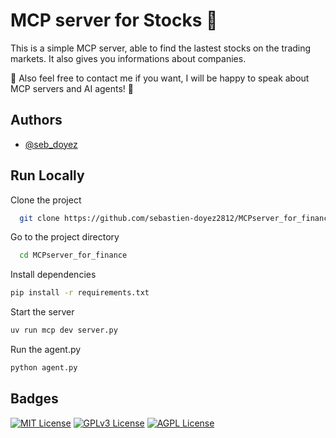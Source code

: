 
# MCP server for Stocks 📂

This is a simple MCP server, able to find the lastest stocks on the trading markets. It also gives you informations about companies. 

👋 Also feel free to contact me if you want, I will be happy to speak about MCP servers and AI agents! 👋







## Authors

- [@seb_doyez](https://github.com/sebastien-doyez2812)


## Run Locally

Clone the project

```bash
  git clone https://github.com/sebastien-doyez2812/MCPserver_for_finance.git
```

Go to the project directory

```bash
  cd MCPserver_for_finance
```

Install dependencies

```bash
pip install -r requirements.txt
```

Start the server
```bash
uv run mcp dev server.py

```
Run the agent.py
```bash
python agent.py

```


## Badges

[![MIT License](https://img.shields.io/badge/License-MIT-green.svg)](https://choosealicense.com/licenses/mit/)
[![GPLv3 License](https://img.shields.io/badge/License-GPL%20v3-yellow.svg)](https://opensource.org/licenses/)
[![AGPL License](https://img.shields.io/badge/license-AGPL-blue.svg)](http://www.gnu.org/licenses/agpl-3.0)

